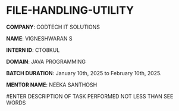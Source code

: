 # FILE-HANDLING-UTILITY

**COMPANY**: CODTECH IT SOLUTIONS

**NAME**: VIGNESHWARAN S

**INTERN ID**: CTO8KUL

**DOMAIN**: JAVA PROGRAMMING

**BATCH DURATION**: January 10th, 2025 to February 10th, 2025.

**MENTOR NAME**: NEEKA SANTHOSH

#ENTER DESCRIPTION OF TASK PERFORMED NOT LESS THAN SEE WORDS
